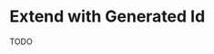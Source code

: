 # Extend with Generated Id

<!--
https://github.com/jhonsfran1165/builderai/blob/main/packages/db/src/utils/id.ts
-->

TODO

